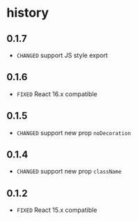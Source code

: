 # history

## 0.1.7

* `CHANGED` support JS style export

## 0.1.6

* `FIXED` React 16.x compatible

## 0.1.5

* `CHANGED` support new prop `noDecoration`

## 0.1.4

* `CHANGED` support new prop `className`

## 0.1.2

* `FIXED` React 15.x compatible
